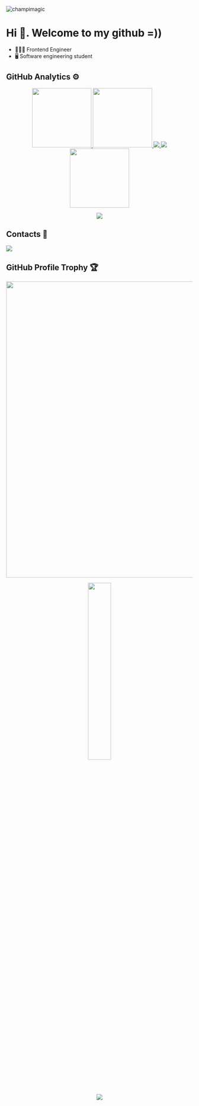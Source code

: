 <p align="left"> <img src="https://komarev.com/ghpvc/?username=masoodhesami&label=Profile%20views&color=0e75b6&style=flat" alt="champimagic" /> </p>

# Hi 👋. Welcome to my github =)) 

- 🧑🏼‍💻 Frontend Engineer
- 🖥️ Software engineering student

##  GitHub Analytics ⚙️
<div align="center">
  <a href="https://github.com/masoodhesami">
    <p align="center">
      <img height="160em" src="https://github-readme-stats.vercel.app/api?username=masoodhesami&show_icons=true&theme=github_dark&hide_border=true" />
      <img height="160em" src="https://github-readme-streak-stats.herokuapp.com/?user=masoodhesami&theme=github-dark-blue&hide_border=true" />
      <img heigth="160em" src="https://github-profile-summary-cards.vercel.app/api/cards/most-commit-language?username=masoodhesami&theme=github_dark&hide_border=true"/>
      <img heigth="160em" src="https://github-profile-summary-cards.vercel.app/api/cards/repos-per-language?username=masoodhesami&theme=github_dark&hide_border=true"/>
      <img height="160em" src="https://github-readme-stats.vercel.app/api/top-langs/?username=masoodhesami&layout=compact&langs_count=7&theme=github_dark&hide_border=true"/>
    </p>
  </a>
  <p  align="center">
  <img src="https://user-images.githubusercontent.com/73097560/115834477-dbab4500-a447-11eb-908a-139a6edaec5c.gif">             
  <br>
</div>
  
##  Contacts :speech_balloon:
 
<div>
  <a href = "mailto:masoodhesami79@gmail.com"><img src="https://img.shields.io/badge/-Gmail-%23333?style=for-the-badge&logo=gmail&logoColor=white" target="_blank"></a> 
 
## GitHub Profile Trophy 🏆 
<a href="https://github.com/masoodhesami/github-profile-trophy">
  <img width=800 src="https://github-profile-trophy.vercel.app/?username=masoodhesami&column=8&theme=darkhub&no-frame=true&no-bg=true"/>
</a>
 
</div>


<p align="center"><img src="animation.gif" width="35%"></p>
<div style=" font-size: medium; color: #1af0a1" align=center>


<p align="center">
  <a href="https://github.com/masoodhesami">
    <img src="https://activity-graph.herokuapp.com/graph?username=masoodhesami&theme=react-dark" />
  </a>
</p>

</div>
